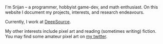 I'm Srijan – a programmer, hobbyist game-dev, and math enthusiast.
On this website I document my projects, interests, and research endeavours.

Currently, I work at <a href="https://deepsource.com/" target="_blank">DeepSource</a>.

My other interests include pixel art and reading (sometimes writing) fiction.
You may find some amateur pixel art on <a href="https://twitter.com/_injuly" target="_blank">my twitter</a>.


